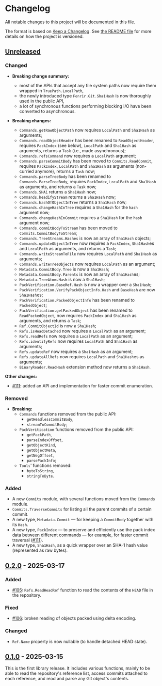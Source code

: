 <!--
SPDX-FileCopyrightText: 2021-2025 Fenrir contributors <https://github.com/ForNeVeR/Fenrir>

SPDX-License-Identifier: MIT
-->

Changelog
=========
All notable changes to this project will be documented in this file.

The format is based on [Keep a Changelog][keep-a-changelog]. See [the README file][docs.readme] for more details on how the project is versioned.

## [Unreleased]
### Changed
- **Breaking change summary:**
    - most of the APIs that accept any file system paths now require them wrapped in `TruePath.LocalPath`,
    - the newly introduced type `Fenrir.Git.Sha1Hash` is now thoroughly used in the public API,
    - a lot of synchronous functions performing blocking I/O have been converted to asynchronous.

- **Breaking changes:**
    - `Commands.getRawObjectPath` now requires `LocalPath` and `Sha1Hash` as arguments;
    - `Commands.readObjectHeader` has been renamed to `ReadObjectHeader`, requires `PackIndex` (see below), `LocalPath` and `Sha1Hash` as arguments, returns a `Task` (i.e., made asynchronous);
    - `Commands.refsCommand` now requires a `LocalPath` argument;
    - `Commands.parseCommitBody` has been moved to `Commits.ReadCommit`, requires `PackIndex`, `LocalPath` and `Sha1Hash` as arguments (non-curried anymore), returns a `Task` now;
    - `Commands.parseTreeBody` has been renamed to `Commands.ParseTreeBody`, requires `PackIndex`, `LocalPath` and `Sha1Hash` as arguments, and returns a `Task` now;
    - `Commands.SHA1` returns a `Sha1Hash` now;
    - `Commands.headifyStream` returns a `Sha1Hash` now;
    - `Commands.hashOfObjectInTree` returns a `Sha1Hash` now;
    - `Commands.changeHashInTree` requires a `Sha1Hash` for the `hash` argument now;
    - `Commands.changeHashInCommit` requires a `Sha1Hash` for the `hash` argument now;
    - `Commands.commitBodyToStream` has been moved to `Commits.CommitBodyToStream`;
    - `Commands.TreeStreams.Hashes` is now an array of `Sha1Hash` objects;
    - `Commands.updateObjectInTree` now requires a `PackIndex`, `Sha1Hash`es and `LocalPath` as arguments, and returns a `Task`;
    - `Commands.writeStreamToFile` now requires `LocalPath` and `Sha1Hash` as arguments;
    - `Commands.writeTreeObjects` now requires `LocalPath` as an argument;
    - `Metadata.CommitBody.Tree` is now a `Sha1Hash`;
    - `Metadata.CommitBody.Parents` is now an array of `Sha1Hash`es;
    - `Metadata.TreeAtom.Hash` is now a `Sha1Hash`;
    - `PackVerification.BaseRef.Hash` is now a wrapper over a `Sha1Hash`;
    - `PackVerification.VerifyPackObjectInfo.Hash` and `BaseHash` are now `Sha1Hash`es;
    - `PackVerification.PackedObjectInfo` has been renamed to `PackedObject`;
    - `PackVerification.getPackedObject` has been renamed to `ReadPackedObject`, now requires `PackIndex` and `Sha1Hash` as arguments, and returns a `Task`;
    - `Ref.CommitObjectId` is now a `Sha1Hash`;
    - `Refs.isHeadDetached` now requires a `LocalPath` as an argument;
    - `Refs.readRefs` now requires a `LocalPath` as an argument;
    - `Refs.identifyRefs` now requires `LocalPath` and `Sha1Hash` as arguments;
    - `Refs.updateRef` now requires a `Sha1Hash` as an argument;
    - `Refs.updateAllRefs` now requires `LocalPath` and `Sha1Hash`es as arguments;
    - `BinaryReader.ReadHash` extension method now returns a `Sha1Hash`.

**Other changes:**
- [#111](https://github.com/ForNeVeR/Fenrir/issues/111): added an API and implementation for faster commit enumeration.

### Removed
- **Breaking:**
    - `Commands` functions removed from the public API:
        - `getHeadlessCommitBody`,
        - `streamToCommitBody`;
    - `PackVeritication` functions removed from the public API:
        - `getPackPath`,
        - `parseIndexOffset`,
        - `getObjectKind`,
        - `getObjectMeta`,
        - `getNegOffset`,
        - `parsePackInfo`;
    - `Tools`' functions removed:
        - `byteToString`,
        - `stringToByte`.

### Added
- A new `Commits` module, with several functions moved from the `Commands` module.
- `Commits.TraverseCommits` for listing all the parent commits of a certain commit.
- A new type, `Metadata.Commit` — for keeping a `CommitBody` together with its `Hash`.
- A new type, `PackIndex` — to preserve and efficiently use the pack index data between different commands — for example, for faster commit traversal ([#111](https://github.com/ForNeVeR/Fenrir/issues/111)).
- A new type, `Sha1Hash`, as a quick wrapper over an SHA-1 hash value (represented as raw bytes).

## [0.2.0] - 2025-03-17
### Added
- [#105](https://github.com/ForNeVeR/Fenrir/issues/105): `Refs.ReadHeadRef` function to read the contents of the `HEAD` file in the repository.

### Fixed
- [#106](https://github.com/ForNeVeR/Fenrir/issues/106): broken reading of objects packed using delta encoding.

### Changed
- `Ref.Name` property is now nullable (to handle detached HEAD state).

## [0.1.0] - 2025-03-15
This is the first library release. It includes various functions, mainly to be able to read the repository's reference list, access commits attached to each reference, and read and parse any Git object's contents.

[docs.readme]: README.md
[keep-a-changelog]: https://keepachangelog.com/en/1.1.0/

[0.1.0]: https://github.com/ForNeVeR/Fenrir/releases/tag/v0.1.0
[0.2.0]: https://github.com/ForNeVeR/Fenrir/compare/v0.1.0...v0.2.0
[Unreleased]: https://github.com/ForNeVeR/Fenrir/compare/v0.2.0...HEAD
